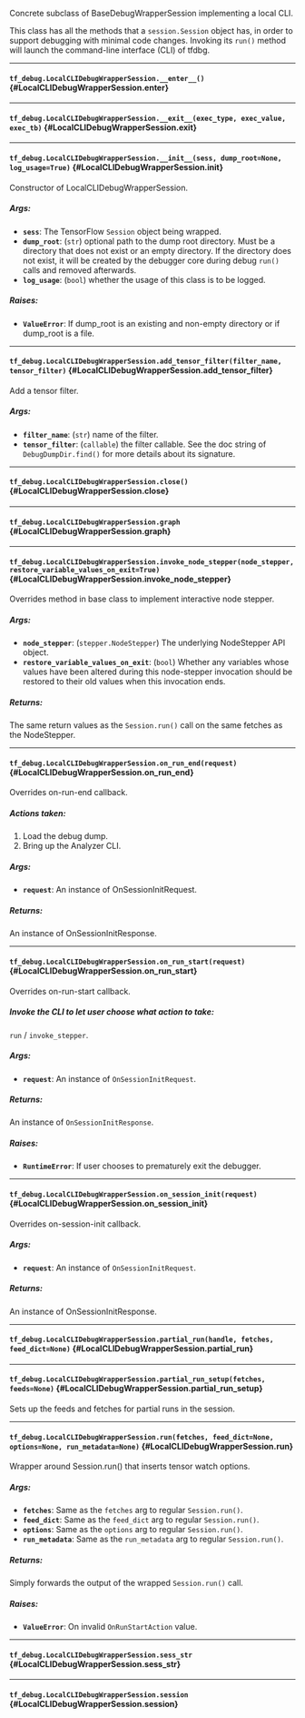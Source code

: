 Concrete subclass of BaseDebugWrapperSession implementing a local CLI.

This class has all the methods that a `session.Session` object has, in order
to support debugging with minimal code changes. Invoking its `run()` method
will launch the command-line interface (CLI) of tfdbg.
- - -

#### `tf_debug.LocalCLIDebugWrapperSession.__enter__()` {#LocalCLIDebugWrapperSession.__enter__}




- - -

#### `tf_debug.LocalCLIDebugWrapperSession.__exit__(exec_type, exec_value, exec_tb)` {#LocalCLIDebugWrapperSession.__exit__}




- - -

#### `tf_debug.LocalCLIDebugWrapperSession.__init__(sess, dump_root=None, log_usage=True)` {#LocalCLIDebugWrapperSession.__init__}

Constructor of LocalCLIDebugWrapperSession.

##### Args:


*  <b>`sess`</b>: The TensorFlow `Session` object being wrapped.
*  <b>`dump_root`</b>: (`str`) optional path to the dump root directory. Must be a
    directory that does not exist or an empty directory. If the directory
    does not exist, it will be created by the debugger core during debug
    `run()` calls and removed afterwards.
*  <b>`log_usage`</b>: (`bool`) whether the usage of this class is to be logged.

##### Raises:


*  <b>`ValueError`</b>: If dump_root is an existing and non-empty directory or if
    dump_root is a file.


- - -

#### `tf_debug.LocalCLIDebugWrapperSession.add_tensor_filter(filter_name, tensor_filter)` {#LocalCLIDebugWrapperSession.add_tensor_filter}

Add a tensor filter.

##### Args:


*  <b>`filter_name`</b>: (`str`) name of the filter.
*  <b>`tensor_filter`</b>: (`callable`) the filter callable. See the doc string of
    `DebugDumpDir.find()` for more details about its signature.


- - -

#### `tf_debug.LocalCLIDebugWrapperSession.close()` {#LocalCLIDebugWrapperSession.close}




- - -

#### `tf_debug.LocalCLIDebugWrapperSession.graph` {#LocalCLIDebugWrapperSession.graph}




- - -

#### `tf_debug.LocalCLIDebugWrapperSession.invoke_node_stepper(node_stepper, restore_variable_values_on_exit=True)` {#LocalCLIDebugWrapperSession.invoke_node_stepper}

Overrides method in base class to implement interactive node stepper.

##### Args:


*  <b>`node_stepper`</b>: (`stepper.NodeStepper`) The underlying NodeStepper API
    object.
*  <b>`restore_variable_values_on_exit`</b>: (`bool`) Whether any variables whose
    values have been altered during this node-stepper invocation should be
    restored to their old values when this invocation ends.

##### Returns:

  The same return values as the `Session.run()` call on the same fetches as
    the NodeStepper.


- - -

#### `tf_debug.LocalCLIDebugWrapperSession.on_run_end(request)` {#LocalCLIDebugWrapperSession.on_run_end}

Overrides on-run-end callback.

##### Actions taken:

  1) Load the debug dump.
  2) Bring up the Analyzer CLI.

##### Args:


*  <b>`request`</b>: An instance of OnSessionInitRequest.

##### Returns:

  An instance of OnSessionInitResponse.


- - -

#### `tf_debug.LocalCLIDebugWrapperSession.on_run_start(request)` {#LocalCLIDebugWrapperSession.on_run_start}

Overrides on-run-start callback.

##### Invoke the CLI to let user choose what action to take:

  `run` / `invoke_stepper`.

##### Args:


*  <b>`request`</b>: An instance of `OnSessionInitRequest`.

##### Returns:

  An instance of `OnSessionInitResponse`.

##### Raises:


*  <b>`RuntimeError`</b>: If user chooses to prematurely exit the debugger.


- - -

#### `tf_debug.LocalCLIDebugWrapperSession.on_session_init(request)` {#LocalCLIDebugWrapperSession.on_session_init}

Overrides on-session-init callback.

##### Args:


*  <b>`request`</b>: An instance of `OnSessionInitRequest`.

##### Returns:

  An instance of OnSessionInitResponse.


- - -

#### `tf_debug.LocalCLIDebugWrapperSession.partial_run(handle, fetches, feed_dict=None)` {#LocalCLIDebugWrapperSession.partial_run}




- - -

#### `tf_debug.LocalCLIDebugWrapperSession.partial_run_setup(fetches, feeds=None)` {#LocalCLIDebugWrapperSession.partial_run_setup}

Sets up the feeds and fetches for partial runs in the session.


- - -

#### `tf_debug.LocalCLIDebugWrapperSession.run(fetches, feed_dict=None, options=None, run_metadata=None)` {#LocalCLIDebugWrapperSession.run}

Wrapper around Session.run() that inserts tensor watch options.

##### Args:


*  <b>`fetches`</b>: Same as the `fetches` arg to regular `Session.run()`.
*  <b>`feed_dict`</b>: Same as the `feed_dict` arg to regular `Session.run()`.
*  <b>`options`</b>: Same as the `options` arg to regular `Session.run()`.
*  <b>`run_metadata`</b>: Same as the `run_metadata` arg to regular `Session.run()`.

##### Returns:

  Simply forwards the output of the wrapped `Session.run()` call.

##### Raises:


*  <b>`ValueError`</b>: On invalid `OnRunStartAction` value.


- - -

#### `tf_debug.LocalCLIDebugWrapperSession.sess_str` {#LocalCLIDebugWrapperSession.sess_str}




- - -

#### `tf_debug.LocalCLIDebugWrapperSession.session` {#LocalCLIDebugWrapperSession.session}





